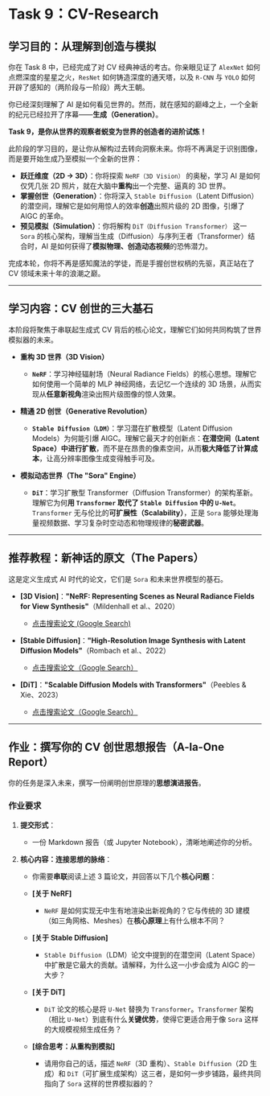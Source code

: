 # Task 9：CV-Research

## **学习目的：从理解到创造与模拟**

你在 Task 8 中，已经完成了对 CV 经典神话的考古。你亲眼见证了 `AlexNet` 如何点燃深度的星星之火，`ResNet` 如何铸造深度的通天塔，以及 `R-CNN` 与 `YOLO` 如何开辟了感知的（两阶段与一阶段）两大王朝。

你已经深刻理解了 AI 是如何看见世界的。然而，就在感知的巅峰之上，一个全新的纪元已经拉开了序幕——**生成（Generation）**。

**Task 9，是你从世界的观察者蜕变为世界的创造者的进阶试炼！**

此阶段的学习目的，是让你从解构过去转向洞察未来。你将不再满足于识别图像，而是要开始生成乃至模拟一个全新的世界：

* **跃迁维度（2D -> 3D）**：你将探索 `NeRF（3D Vision）` 的奥秘，学习 AI 是如何仅凭几张 2D 照片，就在大脑中**重构**出一个完整、逼真的 3D 世界。
* **掌握创世（Generation）**：你将深入 `Stable Diffusion`（Latent Diffusion）的潜空间，理解它是如何用惊人的效率**创造**出照片级的 2D 图像，引爆了 AIGC 的革命。
* **预见模拟（Simulation）**：你将解构 `DiT（Diffusion Transformer）` 这一 `Sora` 的核心架构，理解当生成（Diffusion）与序列王者（Transformer）结合时，AI 是如何获得了**模拟物理、创造动态视频**的恐怖潜力。

完成本轮，你将不再是感知魔法的学徒，而是手握创世权柄的先驱，真正站在了 CV 领域未来十年的浪潮之巅。

---

## 学习内容：CV 创世的三大基石

本阶段将聚焦于串联起生成式 CV 背后的核心论文，理解它们如何共同构筑了世界模拟器的未来。

* **重构 3D 世界（3D Vision）**

  * **`NeRF`**：学习神经辐射场（Neural Radiance Fields）的核心思想。理解它如何使用一个简单的 MLP 神经网络，去记忆一个连续的 3D 场景，从而实现从**任意新视角**渲染出照片级图像的惊人效果。
* **精通 2D 创世（Generative Revolution）**

  * **`Stable Diffusion（LDM）`**：学习潜在扩散模型（Latent Diffusion Models）为何能引爆 AIGC。理解它最天才的创新点：**在潜空间（Latent Space）中进行扩散**，而不是在昂贵的像素空间，从而**极大降低了计算成本**，让高分辨率图像生成变得触手可及。
* **模拟动态世界（The "Sora" Engine）**

  * **`DiT`**：学习扩散型 Transformer（Diffusion Transformer）的架构革新。理解它为何**用 `Transformer` 取代了 `Stable Diffusion` 中的 `U-Net`**。`Transformer` 无与伦比的**可扩展性（Scalability）**，正是 `Sora` 能够处理海量视频数据、学习复杂时空动态和物理规律的**秘密武器**。

---

## 推荐教程：新神话的原文（The Papers）

这是定义生成式 AI 时代的论文，它们是 `Sora` 和未来世界模型的基石。

* **[3D Vision]**：**"NeRF: Representing Scenes as Neural Radiance Fields for View Synthesis"**（Mildenhall et al.、2020）

  * [点击搜索论文 (Google Search)](https://www.google.com/search?q=NeRF:+Representing+Scenes+as+Neural+Radiance+Fields+for+View+Synthesis+paper)
* **[Stable Diffusion]**：**"High-Resolution Image Synthesis with Latent Diffusion Models"**（Rombach et al.、2022）

  * [点击搜索论文（Google Search）](https://www.google.com/search?q=High-Resolution+Image+Synthesis+with+Latent+Diffusion+Models+paper)
* **[DiT]**：**"Scalable Diffusion Models with Transformers"**（Peebles & Xie、2023）

  * [点击搜索论文（Google Search）](https://www.google.com/search?q=Scalable+Diffusion+Models+with+Transformers+paper)

---

## 作业：撰写你的 CV 创世思想报告（A-la-One Report）

你的任务是深入未来，撰写一份阐明创世原理的**思想演进报告**。

### **作业要求**

1. **提交形式**：

   * 一份 Markdown 报告（或 Jupyter Notebook），清晰地阐述你的分析。
2. **核心内容：连接思想的脉络**：

   * 你需要**串联**阅读上述 3 篇论文，并回答以下几个**核心问题**：
   * **[关于 NeRF]**

     * `NeRF` 是如何实现无中生有地渲染出新视角的？它与传统的 3D 建模（如三角网格、Meshes）在**核心原理**上有什么根本不同？
   * **[关于 Stable Diffusion]**

     * `Stable Diffusion`（LDM）论文中提到的在潜空间（Latent Space）中扩散是它最大的贡献。请解释，为什么这一小步会成为 AIGC 的一大步？
   * **[关于 DiT]**

     * `DiT` 论文的核心是将 `U-Net` 替换为 `Transformer`。`Transformer` 架构（相比 `U-Net`）到底有什么**关键优势**，使得它更适合用于像 `Sora` 这样的大规模视频生成任务？
   * **[综合思考：从重构到模拟]**

     * 请用你自己的话，描述 `NeRF`（3D 重构）、`Stable Diffusion`（2D 生成）和 `DiT`（可扩展生成架构）这三者，是如何一步步铺路，最终共同指向了 `Sora` 这样的世界模拟器的？
